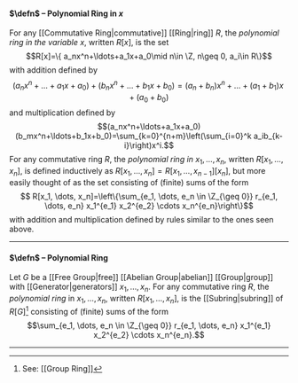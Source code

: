 #### $\defn$ – Polynomial Ring in $x$
For any [[Commutative Ring|commutative]] [[Ring|ring]] $R$, the *polynomial ring in the variable* $x$, written $R[x]$, is the set
$$R[x]=\{ a_nx^n+\ldots+a_1x+a_0\mid  n\in \Z, n\geq 0, a_i\in R\}$$
with addition defined by $$(a_nx^n+\ldots+a_1x+a_0)+(b_nx^n+\ldots+b_1x+b_0)=(a_n+b_n)x^n+\ldots+(a_1+b_1)x+(a_0+b_0)$$and multiplication defined by $$(a_nx^n+\ldots+a_1x+a_0)(b_mx^n+\ldots+b_1x+b_0)=\sum_{k=0}^{n+m}\left(\sum_{i=0}^k a_ib_{k-i}\right)x^i.$$For any commutative ring $R$, the *polynomial ring in* $x_1, \dots, x_n$, written $R[x_1, \dots, x_n]$, is defined inductively as $R[x_1, \dots, x_n]=R[x_1, \dots, x_{n-1}][x_n]$, but more easily thought of as the set consisting of (finite) sums of the form $$ R[x_1, \dots, x_n]=\left\{\sum_{e_1, \dots, e_n \in \Z_{\geq 0}} r_{e_1, \dots, e_n} x_1^{e_1} x_2^{e_2} \cdots x_n^{e_n}\right\}$$with addition and multiplication defined by rules similar to the ones seen above.
***

#### $\defn$ – Polynomial Ring
Let $G$ be a [[Free Group|free]] [[Abelian Group|abelian]] [[Group|group]] with [[Generator|generators]] $x_1, \dots, x_n$. For any commutative ring $R$, the *polynomial ring* in $x_1, \dots, x_n$, written $R[x_1, \dots, x_n]$, is the [[Subring|subring]] of $R[G]$[^1] consisting of (finite) sums of the form
$$\sum_{e_1, \dots, e_n \in \Z_{\geq 0}} r_{e_1, \dots, e_n} x_1^{e_1} x_2^{e_2} \cdots x_n^{e_n}.$$
***

[^1]: See: [[Group Ring]]